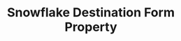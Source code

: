 ---
# -------------------------- #
#        CONTENT TYPE        #
# -------------------------- #

product-type: "connect"
content-type: "api-form"
form-type: "destination"
key: "destination-form-properties-snowflake-object"


# -------------------------- #
#        OBJECT INFO         #
# -------------------------- #

title: "Snowflake Destination Form Property"
api-type: "snowflake"
display-name: "Snowflake"

docs-name: "snowflake"
db-type: "snowflake"

description: ""


# -------------------------- #
#      OBJECT ATTRIBUTES     #
# -------------------------- #

uses-common-fields: true
## See these fields in _data/connect/common/destination-forms.yml > all-destinations

object-attributes:
  - name: "role"
    type: "string"
    required: false
    description: "The role to use."
    value: |
      "<OPTIONAL_ROLE>"

  - name: "warehouse"
    type: "string"
    required: true
    description: "The name of the Snowflake warehouse Stitch will connect to."
    value: |
      "<WAREHOUSE>"
---
